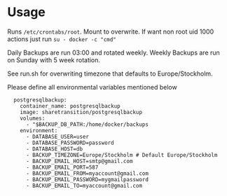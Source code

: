 # Usage

Runs `/etc/crontabs/root`. Mount to overwrite.
If want non root uid 1000 actions just run `su - docker -c "cmd"`

Daily Backups are run 03:00 and rotated weekly.
Weekly Backups are run on Sunday with 5 week rotation.

See run.sh for overwriting timezone that defaults to Europe/Stockholm.

Please define all environmental variables mentioned below

```
  postgresqlbackup:
    container_name: postgresqlbackup
    image: sharetransition/postgresqlbackup
    volumes:
      - "$BACKUP_DB_PATH:/home/docker/backups
    environment:
      - DATABASE_USER=user
      - DATABASE_PASSWORD=password
      - DATABASE_HOST=db
      - BACKUP_TIMEZONE=Europe/Stockholm # Default Europe/Stockholm
      - BACKUP_EMAIL_HOST=smtp@gmail.com
      - BACKUP_EMAIL_PORT=587
      - BACKUP_EMAIL_FROM=myaccount@gmail.com
      - BACKUP_EMAIL_PASSWORD=mygmailpassword
      - BACKUP_EMAIL_TO=myaccount@gmail.com
```
